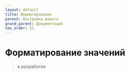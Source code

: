 ```yaml
---
layout: default
title: Форматирование
parent: Настройка макета
grand_parent: Документация
nav_order: 11
--- 
```


# Форматирование значений

> в разработке